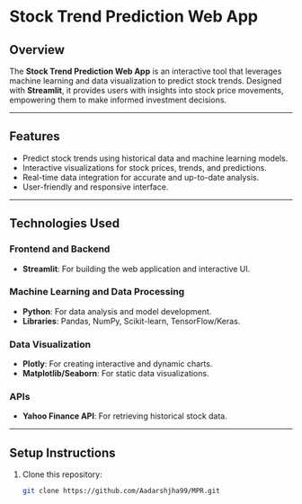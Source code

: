 # **Stock Trend Prediction Web App**

## **Overview**
The **Stock Trend Prediction Web App** is an interactive tool that leverages machine learning and data visualization to predict stock trends. Designed with **Streamlit**, it provides users with insights into stock price movements, empowering them to make informed investment decisions.

---

## **Features**
- Predict stock trends using historical data and machine learning models.
- Interactive visualizations for stock prices, trends, and predictions.
- Real-time data integration for accurate and up-to-date analysis.
- User-friendly and responsive interface.

---

## **Technologies Used**

### **Frontend and Backend**
- **Streamlit**: For building the web application and interactive UI.

### **Machine Learning and Data Processing**
- **Python**: For data analysis and model development.
- **Libraries**: Pandas, NumPy, Scikit-learn, TensorFlow/Keras.

### **Data Visualization**
- **Plotly**: For creating interactive and dynamic charts.
- **Matplotlib/Seaborn**: For static data visualizations.

### **APIs**
- **Yahoo Finance API**: For retrieving historical stock data.
  
---

## **Setup Instructions**

1. Clone this repository:
   ```bash
   git clone https://github.com/Aadarshjha99/MPR.git
